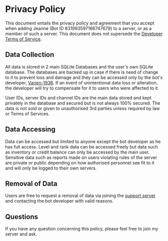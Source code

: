 # Privacy Policy

This document entails the privacy policy and agreement that you accept when adding Jeanne (Bot ID 831993597166747679) to a server, or as a member of such a server. This document does not supersede the [Developer Terms of Service](https://discordapp.com/developers/docs/legal).

## Data Collection

All data is stored in 2 main SQLite Databases and the user's own SQLite database. The databases are backed up in case if there is need of change to it to prevent loss and damage and they can be accessed only by the bot's developer, [Varien-1936](https://github.com/Varien-1936). If an event of unintentional data loss or alteration, the developer will try to compensate for it to users who were affected to it.

User IDs, server IDs and channel IDs are the main data stored and kept privately in the database and secured but is not always 100% secured. The data is not sold or given to unauthorised 3rd parties unless required by law or Terms of Services.

## Data Accessing

Data can be accessed but limited to anyone except the bot developer as he has full access. Level and rank data can be accessed freely but data such as inventory or credit balance can only be accessed by the main user. Sensitive data such as reports made on users violating rules of the server are private or public depending on how authorised personnel see fit to it and will only be logged to their own servers.

## Removal of Data

Users are free to request a removal of data via joining the [support server](https://dsc.gg/varien) and contacting the bot developer with valid reasons.

## Questions

If you have any question concerning this policy, please feel free to join my server and ask.
